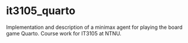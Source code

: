 it3105_quarto
=============

Implementation and description of a minimax agent for playing the board game Quarto. Course work for IT3105 at NTNU.